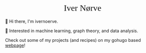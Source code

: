 <h1 align='center'style='font-family:serif; font-weight:200;'>Iver Nørve</h1>

👋 Hi there, I'm ivernoerve.

🌱 Interested in machine learning, graph theory, and data analysis.

Check out some of my projects (and recipes) on my gohugo based [webpage](https://iver.noerve.com)!

<!--
**Ivernoerve/ivernoerve** is a ✨ _special_ ✨ repository because its `README.md` (this file) appears on your GitHub profile.

Here are some ideas to get you started:

- 🔭 I’m currently working on ...
- 🌱 I’m currently learning ...
- 👯 I’m looking to collaborate on ...
- 🤔 I’m looking for help with ...
- 💬 Ask me about ...
- 📫 How to reach me: ...
- 😄 Pronouns: ...
- ⚡ Fun fact: ...
-->

